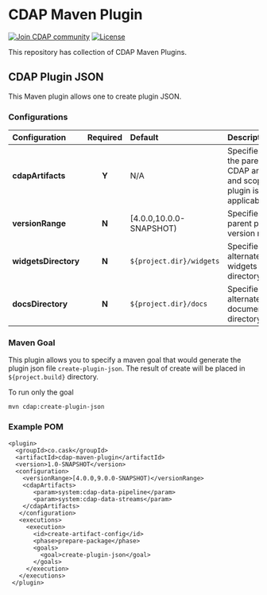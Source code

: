 # CDAP Maven Plugin

<a href="https://cdap-users.herokuapp.com/"><img alt="Join CDAP community" src="https://cdap-users.herokuapp.com/badge.svg?t=1"/></a> [![License](https://img.shields.io/badge/License-Apache%202.0-blue.svg)](https://opensource.org/licenses/Apache-2.0)

This repository has collection of CDAP Maven Plugins. 

## CDAP Plugin JSON

This Maven plugin allows one to create plugin JSON. 

### Configurations

| Configuration | Required | Default | Description |
| :------------ | :------: | :----- | :---------- |
| **cdapArtifacts** | **Y** | N/A | Specifies all the parent CDAP artifacts and scope this plugin is applicable for.|
| **versionRange** | **N** | [4.0.0,10.0.0-SNAPSHOT) | Specifies the parent pipeline version range.|
| **widgetsDirectory** | **N** | ```${project.dir}/widgets``` | Specifies alternate widgets directory.|
| **docsDirectory** | **N** | ```${project.dir}/docs``` | Specifies alternate documentation directory.|

### Maven Goal

This plugin allows you to specify a maven goal that would generate the plugin json file ```create-plugin-json```. The result of create will be placed in ```${project.build}``` directory. 

To run only the goal 

```mvn cdap:create-plugin-json```

### Example POM

```
<plugin>
  <groupId>co.cask</groupId>
  <artifactId>cdap-maven-plugin</artifactId>
  <version>1.0-SNAPSHOT</version>
  <configuration>
    <versionRange>[4.0.0,9.0.0-SNAPSHOT)</versionRange>
    <cdapArtifacts>
       <param>system:cdap-data-pipeline</param>
       <param>system:cdap-data-streams</param>
    </cdapArtifacts>
   </configuration>
   <executions>
     <execution>
       <id>create-artifact-config</id>
       <phase>prepare-package</phase>
       <goals>
         <goal>create-plugin-json</goal>
       </goals>
     </execution>
   </executions>
 </plugin>
```
